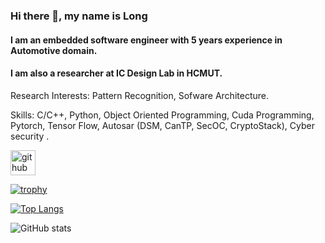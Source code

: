 ### Hi there 👋, my name is Long
#### I am an embedded software engineer with 5 years experience in Automotive domain.
#### I am also a researcher at IC Design Lab in HCMUT.

Research Interests: Pattern Recognition, Sofware Architecture.

Skills: C/C++, Python, Object Oriented Programming, Cuda Programming, Pytorch, Tensor Flow, Autosar (DSM, CanTP, SecOC, CryptoStack), Cyber security .



[<img src='https://cdn.jsdelivr.net/npm/simple-icons@3.0.1/icons/github.svg' alt='github' height='40'>](https://github.com/MAK1647)  

[![trophy](https://github-profile-trophy.vercel.app/?username=MAK1647)](https://github.com/ryo-ma/github-profile-trophy)

[![Top Langs](https://github-readme-stats.vercel.app/api/top-langs/?username=MAK1647)](https://github.com/anuraghazra/github-readme-stats)

![GitHub stats](https://github-readme-stats.vercel.app/api?username=MAK1647&show_icons=true)  

